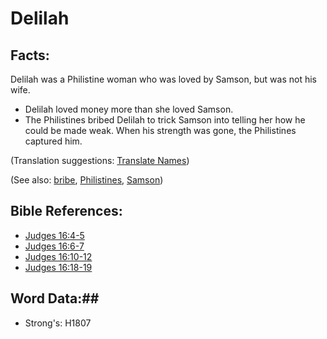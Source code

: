 # Delilah #

## Facts: ##

Delilah was a Philistine woman who was loved by Samson, but was not his wife.

* Delilah loved money more than she loved Samson.
* The Philistines bribed Delilah to trick Samson into telling her how he could be made weak. When his strength was gone, the Philistines captured him.

(Translation suggestions: [Translate Names](rc://en/ta/man/translate/translate-names))

(See also: [bribe](../other/bribe.md), [Philistines](philistines.md), [Samson](samson.md))

## Bible References: ##

* [Judges 16:4-5](rc://en/tn/help/jdg/16/04)
* [Judges 16:6-7](rc://en/tn/help/jdg/16/06)
* [Judges 16:10-12](rc://en/tn/help/jdg/16/10)
* [Judges 16:18-19](rc://en/tn/help/jdg/16/18)

## Word Data:##

* Strong's: H1807
